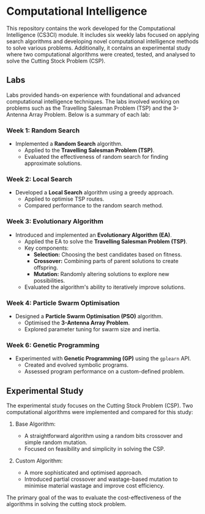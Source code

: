 # Computational Intelligence 

This repository contains the work developed for the Computational Intelligence (CS3CI) module. It includes six weekly labs focused on applying search algorithms and developing novel computational intelligence methods to solve various problems. Additionally, it contains an experimental study where two computational algorithms were created, tested, and analysed to solve the Cutting Stock Problem (CSP).

## Labs

Labs provided hands-on experience with foundational and advanced computational intelligence techniques. The labs involved working on problems such as the Travelling Salesman Problem (TSP) and the 3-Antenna Array Problem. Below is a summary of each lab:


### Week 1: Random Search
- Implemented a **Random Search** algorithm.
  - Applied to the **Travelling Salesman Problem (TSP)**.
  - Evaluated the effectiveness of random search for finding approximate solutions.

### Week 2: Local Search
- Developed a **Local Search** algorithm using a greedy approach.
  - Applied to optimise TSP routes.
  - Compared performance to the random search method.

### Week 3: Evolutionary Algorithm
- Introduced and implemented an **Evolutionary Algorithm (EA)**.
  - Applied the EA to solve the **Travelling Salesman Problem (TSP)**.
  - Key components:
    - **Selection:** Choosing the best candidates based on fitness.
    - **Crossover:** Combining parts of parent solutions to create offspring.
    - **Mutation:** Randomly altering solutions to explore new possibilities.
  - Evaluated the algorithm's ability to iteratively improve solutions.

### Week 4: Particle Swarm Optimisation
- Designed a **Particle Swarm Optimisation (PSO)** algorithm.
  - Optimised the **3-Antenna Array Problem**.
  - Explored parameter tuning for swarm size and inertia.

### Week 6: Genetic Programming
- Experimented with **Genetic Programming (GP)** using the `gplearn` API.
  - Created and evolved symbolic programs.
  - Assessed program performance on a custom-defined problem.

## Experimental Study
 
The experimental study focuses on the Cutting Stock Problem (CSP). Two computational algorithms were implemented and compared for this study:

1. Base Algorithm:
    - A straightforward algorithm using a random bits crossover and simple random mutation.
    - Focused on feasibility and simplicity in solving the CSP.

2. Custom Algorithm:
    - A more sophisticated and optimised approach.
    - Introduced partial crossover and wastage-based mutation to minimise material wastage and improve cost efficiency.

The primary goal of the was to evaluate the cost-effectiveness of the algorithms in solving the cutting stock problem. 